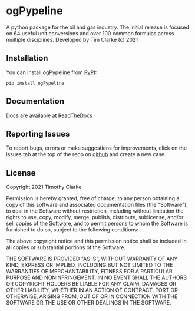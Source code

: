 # ogPypeline

A python package for the oil and gas industry. The initial release is focused on 64 useful unit conversions and over 100 common formulas across multiple disciplines.
Developed by Tim Clarke (c) 2021

## Installation

You can install ogPypeline from [PyPI](https://pypi.org/project/ogPypeline/):

    pip install ogPypeline

## Documentation

Docs are available at [ReadTheDocs](https://ogpypeline.readthedocs.io/en/latest/index.html) 

## Reporting Issues
To report bugs, errors or make suggestions for improvements, click on the issues tab at the top of the repo on [github](https://github.com/this-isnt-me/ogPypeline) and create a new case.

## License
Copyright 2021 Timothy Clarke

Permission is hereby granted, free of charge, to any person obtaining a copy of this software and associated documentation files (the "Software"), to deal in the Software without restriction, including without limitation the rights to use, copy, modify, merge, publish, distribute, sublicense, and/or sell copies of the Software, and to permit persons to whom the Software is furnished to do so, subject to the following conditions:

The above copyright notice and this permission notice shall be included in all copies or substantial portions of the Software.

THE SOFTWARE IS PROVIDED "AS IS", WITHOUT WARRANTY OF ANY KIND, EXPRESS OR IMPLIED, INCLUDING BUT NOT LIMITED TO THE WARRANTIES OF MERCHANTABILITY, FITNESS FOR A PARTICULAR PURPOSE AND NONINFRINGEMENT. IN NO EVENT SHALL THE AUTHORS OR COPYRIGHT HOLDERS BE LIABLE FOR ANY CLAIM, DAMAGES OR OTHER LIABILITY, WHETHER IN AN ACTION OF CONTRACT, TORT OR OTHERWISE, ARISING FROM, OUT OF OR IN CONNECTION WITH THE SOFTWARE OR THE USE OR OTHER DEALINGS IN THE SOFTWARE.

